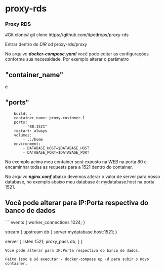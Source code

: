 # proxy-rds
<h3>
Proxy RDS
</h3>
#Git clone#
git clone https://github.com/itpedrops/proxy-rds


Entrar dentro do *DIR*
cd proxy-rds/proxy

No arquivo **_docker-compose.yaml_** você pode editar as configurações conforme sua necessidade.
Por exemplo alterar o parâmetro <h2>"container_name"</h2> e <h2>"ports"</h2>
```
    build: .
    container_name: proxy-customer-1
    ports:
        - "80:1521"
    restart: always
    volumes:
        - .:/home
    environment:
        - DATABASE_HOST=$DATABASE_HOST
        - DATABASE_PORT=$DATABASE_PORT
```
No exemplo acima meu container será exposto na WEB na porta 80 e encaminhar todas as requests para a 1521 dentro do container.

No arquivo **_nginx.conf_** abaixo devemos alterar o valor de server para nosso database, no exemplo abaixo meu database é: mydatabase.host na porta 1521.

<h2>Você pode alterar para IP:Porta respectiva do banco de dados</h2>
```
events {
    worker_connections  1024;
}

stream {
  upstream db {
    server mydatabase.host:1521;
  }

  server {
    listen 1521;
    proxy_pass db;
  }
}
```
Você pode alterar para IP:Porta respectiva do banco de dados.

Feito isso é só executar - docker-compose up -d para subir o novo container.
